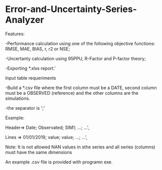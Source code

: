 # Error-and-Uncertainty-Series-Analyzer

Features: 

-Performance calculation using one of the following objective functions: RMSE, MAE, BIAS, r, r2 or NSE;

-Uncertanty calculation using 95PPU, R-Factor and P-factor theory;

-Exporting *.xlxs report.'



Input table requeriments

-Build a *.csv file where the first column must be a DATE, second column must be a OBSERVED (reference) and the other columns are the simulations.

-the separator is ';'

Example:

Header=>      Date;     Observated;    SIM1;      ...;    ...',

Lines =>  01/01/2019;     value;       value;     ...;    ...',


     
Note: It is not allowed NAN values in sthe series and all series (columns) must have the same dimensions

An example .csv file is provided with programn exe.
